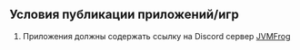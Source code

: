 ## Условия публикации приложений/игр

1. Приложения должны содержать ссылку на Discord сервер [JVMFrog](https://discord.gg/sNbEgaUVUK)
